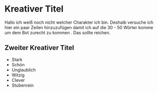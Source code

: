 # Kreativer Titel
Hallo ich weiß noch nicht welcher Charakter ich bin. Deshalb versuche ich hier ein paar Zeilen hinzuzufügen damit ich auf die 30 - 50 Wörter komme um dem Bot zurecht zu kommen
. Das sollte reichen.
## Zweiter Kreativer Titel
* Stark
* Schön
* Unglaublich
* Witzig
* Clever
* Stubenrein
